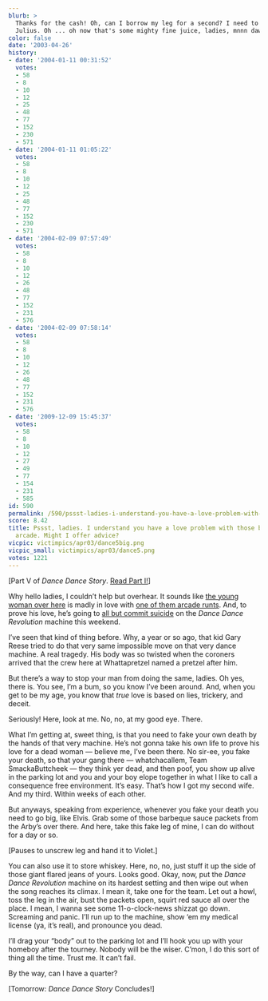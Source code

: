 ```yaml
---
blurb: >
  Thanks for the cash! Oh, can I borrow my leg for a second? I need to spike the Orange
  Julius. Oh ... oh now that's some mighty fine juice, ladies, mnnn dawg.
color: false
date: '2003-04-26'
history:
- date: '2004-01-11 00:31:52'
  votes:
  - 58
  - 8
  - 10
  - 12
  - 25
  - 48
  - 77
  - 152
  - 230
  - 571
- date: '2004-01-11 01:05:22'
  votes:
  - 58
  - 8
  - 10
  - 12
  - 25
  - 48
  - 77
  - 152
  - 230
  - 571
- date: '2004-02-09 07:57:49'
  votes:
  - 58
  - 8
  - 10
  - 12
  - 26
  - 48
  - 77
  - 152
  - 231
  - 576
- date: '2004-02-09 07:58:14'
  votes:
  - 58
  - 8
  - 10
  - 12
  - 26
  - 48
  - 77
  - 152
  - 231
  - 576
- date: '2009-12-09 15:45:37'
  votes:
  - 58
  - 8
  - 10
  - 12
  - 27
  - 49
  - 77
  - 154
  - 231
  - 585
id: 590
permalink: /590/pssst-ladies-i-understand-you-have-a-love-problem-with-those-boys-from-the-arcade-might-i-offer-advice/
score: 8.42
title: Pssst, ladies. I understand you have a love problem with those boys from the
  arcade. Might I offer advice?
vicpic: victimpics/apr03/dance5big.png
vicpic_small: victimpics/apr03/dance5.png
votes: 1221
---
```


\[Part V of *Dance Dance Story*. [Read Part I!](@/victim/586.md)\]

Why hello ladies, I couldn’t help but overhear. It sounds like [the
young woman over here](@/victim/588.md) is madly in love with [one of
them arcade runts](@/victim/587.md). And, to prove his love, he’s
going to [all but commit suicide](@/victim/589.md) on the *Dance
Dance Revolution* machine this weekend.

I’ve seen that kind of thing before. Why, a year or so ago, that kid
Gary Reese tried to do that very same impossible move on that very dance
machine. A real tragedy. His body was so twisted when the coroners
arrived that the crew here at Whattapretzel named a pretzel after him.

But there’s a way to stop your man from doing the same, ladies. Oh yes,
there is. You see, I’m a bum, so you know I’ve been around. And, when
you get to be my age, you know that *true* love is based on lies,
trickery, and deceit.

Seriously! Here, look at me. No, no, at my good eye. There.

What I’m getting at, sweet thing, is that you need to fake your own
death by the hands of that very machine. He’s not gonna take his own
life to prove his love for a dead woman — believe me, I’ve been there.
No sir-ee, you fake your death, so that your gang there —
whatchacallem, Team SmackaButtcheek — they think yer dead, and then
poof, you show up alive in the parking lot and you and your boy elope
together in what I like to call a consequence free environment. It’s
easy. That’s how I got my second wife. And my third. Within weeks of
each other.

But anyways, speaking from experience, whenever you fake your death you
need to go big, like Elvis. Grab some of those barbeque sauce packets
from the Arby’s over there. And here, take this fake leg of mine, I can
do without for a day or so.

\[Pauses to unscrew leg and hand it to Violet.\]

You can also use it to store whiskey. Here, no, no, just stuff it up the
side of those giant flared jeans of yours. Looks good. Okay, now, put
the *Dance Dance Revolution* machine on its hardest setting and then
wipe out when the song reaches its climax. I mean it, take one for the
team. Let out a howl, toss the leg in the air, bust the packets open,
squirt red sauce all over the place. I mean, I wanna see some
11-o-clock-news shizzat go down. Screaming and panic. I’ll run up to the
machine, show ‘em my medical license (ya, it’s real), and pronounce you
dead.

I’ll drag your “body” out to the parking lot and I’ll hook you up with
your homeboy after the tourney. Nobody will be the wiser. C’mon, I do
this sort of thing all the time. Trust me. It can’t fail.

By the way, can I have a quarter?

\[Tomorrow: *Dance Dance Story* Concludes!\]